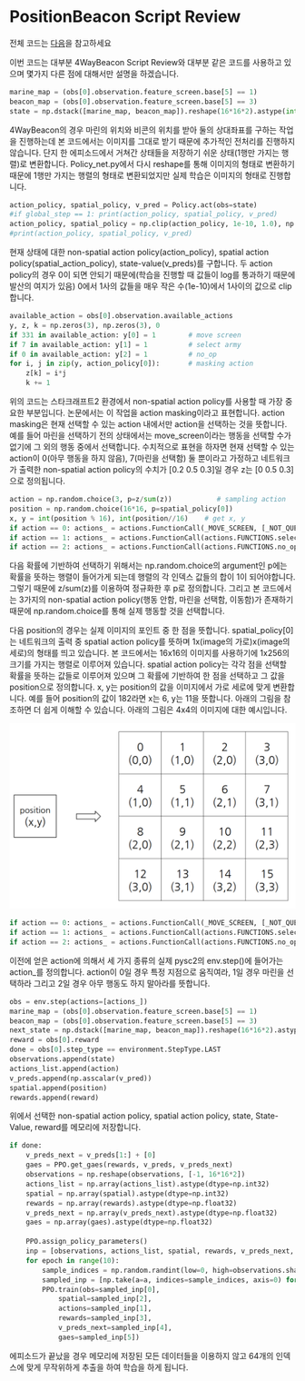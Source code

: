 # PositionBeacon Script Review

전체 코드는 [다음](https://github.com/sc2-korean-level/MoveToBeacon/blob/master/PositionBeacon/ex.py)을 참고하세요

이번 코드는 대부분 4WayBeacon Script Review와 대부분 같은 코드를 사용하고 있으며 몇가지 다른 점에 대해서만 설명을 하겠습니다.

```python
marine_map = (obs[0].observation.feature_screen.base[5] == 1)
beacon_map = (obs[0].observation.feature_screen.base[5] == 3)
state = np.dstack([marine_map, beacon_map]).reshape(16*16*2).astype(int)
```

4WayBeacon의 경우 마린의 위치와 비콘의 위치를 받아 둘의 상대좌표를 구하는 작업을 진행하는데 본 코드에서는 이미지를 그대로 받기 때문에 추가적인 전처리를 진행하지 않습니다. 단지 한 에피소드에서 거쳐간 상태들을 저장하기 쉬운 상태\(1행만 가지는 행렬\)로 변환합니다. Policy\_net.py에서 다시 reshape를 통해 이미지의 형태로 변환하기 때문에 1행만 가지는 행렬의 형태로 변환되었지만 실제 학습은 이미지의 형태로 진행합니다.

```python
action_policy, spatial_policy, v_pred = Policy.act(obs=state)
#if global_step == 1: print(action_policy, spatial_policy, v_pred)
action_policy, spatial_policy = np.clip(action_policy, 1e-10, 1.0), np.clip(spatial_policy, 1e-10, 1.0)
#print(action_policy, spatial_policy, v_pred)
```

현재 상태에 대한 non-spatial action policy\(action\_policy\), spatial action policy\(spatial\_action\_policy\), state-value\(v\_preds\)를 구합니다. 두 action policy의 경우 0이 되면 안되기 때문에\(학습을 진행할 때 값들이 log를 통과하기 때문에 발산의 여지가 있음\) 0에서 1사의 값들을 매우 작은 수\(1e-10\)에서 1사이의 값으로 clip합니다.

```python
available_action = obs[0].observation.available_actions
y, z, k = np.zeros(3), np.zeros(3), 0
if 331 in available_action: y[0] = 1        # move screen
if 7 in available_action: y[1] = 1          # select army
if 0 in available_action: y[2] = 1          # no_op
for i, j in zip(y, action_policy[0]):       # masking action
    z[k] = i*j
    k += 1
```

위의 코드는 스타크래프트2 환경에서 non-spatial action policy를 사용할 때 가장 중요한 부분입니다. 논문에서는 이 작업을 action masking이라고 표현합니다. action masking은 현재 선택할 수 있는 action 내에서만 action을 선택하는 것을 뜻합니다. 예를 들어 마린을 선택하기 전의 상태에서는 move\_screen이라는 행동을 선택할 수가 없기에 그 외의 행동 중에서 선택합니다. 수치적으로 표현을 하자면 현재 선택할 수 있는 action이 0\(아무 행동을 하지 않음\), 7\(마린을 선택함\) 둘 뿐이라고 가정하고 네트워크가 출력한 non-spatial action policy의 수치가 \[0.2 0.5 0.3\]일 경우 z는 \[0 0.5 0.3\]으로 정의됩니다. 

```python
action = np.random.choice(3, p=z/sum(z))           # sampling action
position = np.random.choice(16*16, p=spatial_policy[0])
x, y = int(position % 16), int(position//16)    # get x, y
if action == 0: actions_ = actions.FunctionCall(_MOVE_SCREEN, [_NOT_QUEUED, [x, y]])
if action == 1: actions_ = actions.FunctionCall(actions.FUNCTIONS.select_army.id, [_SELECT_ALL])
if action == 2: actions_ = actions.FunctionCall(actions.FUNCTIONS.no_op.id, [])
```

다음 확률에 기반하여 선택하기 위해서는 np.random.choice의 argument인 p에는 확률을 뜻하는 행렬이 들어가게 되는데 행렬의 각 인덱스 값들의 합이 1이 되어야합니다. 그렇기 때문에 z/sum\(z\)를 이용하여 정규화한 후 p로 정의합니다. 그리고 본 코드에서는 3가지의 non-spatial action policy\(행동 안함, 마린을 선택함, 이동함\)가 존재하기 때문에 np.random.choice를 통해 실제 행동할 것을 선택합니다.

다음 position의 경우는 실제 이미지의 포인트 중 한 점을 뜻합니다. spatial\_policy\[0\]는 네트워크의 출력 중 spatial action policy를 뜻하며 1x\(image의 가로\)x\(image의 세로\)의 형태를 띄고 있습니다. 본 코드에서는 16x16의 이미지를 사용하기에 1x256의 크기를 가지는 행렬로 이루어져 있습니다. spatial action policy는 각각 점을 선택할 확률을 뜻하는 값들로 이루어져 있으며 그 확률에 기반하여 한 점을 선택하고 그 값을 position으로 정의합니다. x, y는 position의 값을 이미지에서 가로 세로에 맞게 변환합니다. 예를 들어 position의 값이 182라면 x는  6, y는 11을 뜻합니다. 아래의 그림을 참조하면 더 쉽게 이해할 수 있습니다. 아래의 그림은 4x4의 이미지에 대한 예시입니다.

![](.gitbook/assets/2018-08-25-2.40.53.png)

```python
if action == 0: actions_ = actions.FunctionCall(_MOVE_SCREEN, [_NOT_QUEUED, [x, y]])
if action == 1: actions_ = actions.FunctionCall(actions.FUNCTIONS.select_army.id, [_SELECT_ALL])
if action == 2: actions_ = actions.FunctionCall(actions.FUNCTIONS.no_op.id, [])
```

이전에 얻은 action에 의해서 세 가지 종류의 실제 pysc2의 env.step\(\)에 들어가는 action\_를 정의합니다. action이 0일 경우 특정 지점으로 움직여라, 1일 경우 마린을 선택하라 그리고 2일 경우 아무 행동도 하지 말아라를 뜻합니다.

```python
obs = env.step(actions=[actions_])
marine_map = (obs[0].observation.feature_screen.base[5] == 1)
beacon_map = (obs[0].observation.feature_screen.base[5] == 3)
next_state = np.dstack([marine_map, beacon_map]).reshape(16*16*2).astype(int)
reward = obs[0].reward
done = obs[0].step_type == environment.StepType.LAST
observations.append(state)
actions_list.append(action)
v_preds.append(np.asscalar(v_pred))
spatial.append(position)
rewards.append(reward)
```

위에서 선택한 non-spatial action policy, spatial action policy, state, State-Value, reward를 메모리에 저장합니다.

```python
if done:
    v_preds_next = v_preds[1:] + [0]
    gaes = PPO.get_gaes(rewards, v_preds, v_preds_next)
    observations = np.reshape(observations, [-1, 16*16*2])
    actions_list = np.array(actions_list).astype(dtype=np.int32)
    spatial = np.array(spatial).astype(dtype=np.int32)
    rewards = np.array(rewards).astype(dtype=np.float32)
    v_preds_next = np.array(v_preds_next).astype(dtype=np.float32)
    gaes = np.array(gaes).astype(dtype=np.float32)
                
    PPO.assign_policy_parameters()
    inp = [observations, actions_list, spatial, rewards, v_preds_next, gaes]
    for epoch in range(10):
        sample_indices = np.random.randint(low=0, high=observations.shape[0], size=64)  # indices are in [low, high)
        sampled_inp = [np.take(a=a, indices=sample_indices, axis=0) for a in inp]  # sample training data
        PPO.train(obs=sampled_inp[0],
            spatial=sampled_inp[2],
            actions=sampled_inp[1],
            rewards=sampled_inp[3],
            v_preds_next=sampled_inp[4],
            gaes=sampled_inp[5])
```

에피소드가 끝났을 경우 메모리에 저장된 모든 데이터들을 이용하지 않고 64개의 인덱스에 맞게 무작위하게 추출을 하여 학습을 하게 됩니다.



